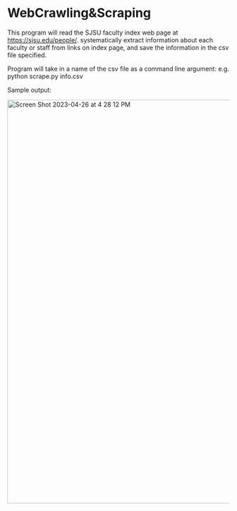 # WebCrawling&Scraping

This program will read the SJSU faculty index web page at https://sjsu.edu/people/. 
systematically extract information about each faculty or staff from links on index page,
and save the information in the csv file specified.

Program will take in a name of the csv file as a command line argument: e.g. python scrape.py info.csv

Sample output:

<img width="915" alt="Screen Shot 2023-04-26 at 4 28 12 PM" src="https://user-images.githubusercontent.com/71808318/234723787-4745fa20-4a1a-4577-881f-aae949f1e332.png">
